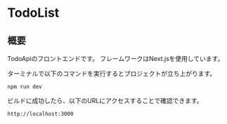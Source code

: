 # TodoList

## 概要
TodoApiのフロントエンドです。
フレームワークはNext.jsを使用しています。

ターミナルで以下のコマンドを実行するとプロジェクトが立ち上がります。

```
npm run dev
```

ビルドに成功したら、以下のURLにアクセスすることで確認できます。

```URL
http://localhost:3000
```
